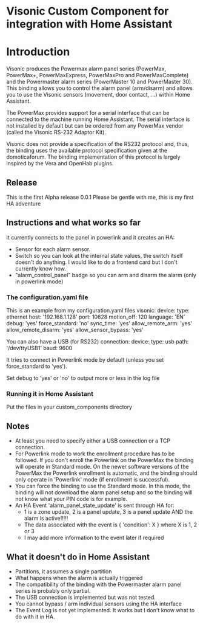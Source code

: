 # Visonic Custom Component for integration with Home Assistant

# Introduction
Visonic produces the Powermax alarm panel series (PowerMax, PowerMax+, PowerMaxExpress, PowerMaxPro and PowerMaxComplete) and the Powermaster alarm series (PowerMaster 10 and PowerMaster 30). This binding allows you to control the alarm panel (arm/disarm) and allows you to use the Visonic sensors (movement, door contact, ...) within Home Assistant.

The PowerMax provides support for a serial interface that can be connected to the machine running Home Assistant. The serial interface is not installed by default but can be ordered from any PowerMax vendor (called the Visonic RS-232 Adaptor Kit).

Visonic does not provide a specification of the RS232 protocol and, thus, the binding uses the available protocol specification given at the ​domoticaforum. The binding implementation of this protocol is largely inspired by the Vera and OpenHab plugins.


## Release
This is the first Alpha release 0.0.1
Please be gentle with me, this is my first HA adventure


## Instructions and what works so far
It currently connects to the panel in powerlink and it creates an HA:
- Sensor for each alarm sensor.
- Switch so you can look at the internal state values, the switch itself doesn't do anything. I would like to do a frontend card but I don't currently know how.
- "alarm_control_panel" badge so you can arm and disarm the alarm (only in powerlink mode)

### The configuration.yaml file
This is an example from my configuration.yaml files
visonic:
  device:
    type: ethernet
    host: '192.168.1.128'
    port: 10628
  motion_off: 120
  language: 'EN'
  debug: 'yes'
  force_standard: 'no'
  sync_time: 'yes'
  allow_remote_arm: 'yes'
  allow_remote_disarm: 'yes'
  allow_sensor_bypass: 'yes'

You can also have a USB (for RS232) connection:
  device:
    type: usb
    path: '/dev/ttyUSB1'
    baud: 9600

It tries to connect in Powerlink mode by default (unless you set force_standard to 'yes').

Set debug to 'yes' or 'no' to output more or less in the log file

### Running it in Home Assistant
Put the files in your custom_components directory

## Notes
- At least you need to specify either a USB connection or a TCP connection. 
- For Powerlink mode to work the enrollment procedure has to be followed. If you don't enroll the Powerlink on the PowerMax the binding will operate in Standard mode. On the newer software versions of the PowerMax the Powerlink enrollment is automatic, and the binding should only operate in 'Powerlink' mode (if enrollment is successful).
- You can force the binding to use the Standard mode. In this mode, the binding will not download the alarm panel setup and so the binding will not know what your PIN code is for example.
- An HA Event 'alarm_panel_state_update' is sent through HA for:
    - 1 is a zone update, 2 is a panel update, 3 is a panel update AND the alarm is active!!!!!
    - The data associated with the event is { 'condition': X }   where X is 1, 2 or 3
    - I may add more information to the event later if required


## What it doesn't do in Home Assistant
- Partitions, it assumes a single partition
- What happens when the alarm is actually triggered
- The compatibility of the binding with the Powermaster alarm panel series is probably only partial.
- The USB connection is implemented but was not tested.
- You cannot bypass / arm individual sensors using the HA interface
- The Event Log is not yet implemented. It works but I don't know what to do with it in HA.


